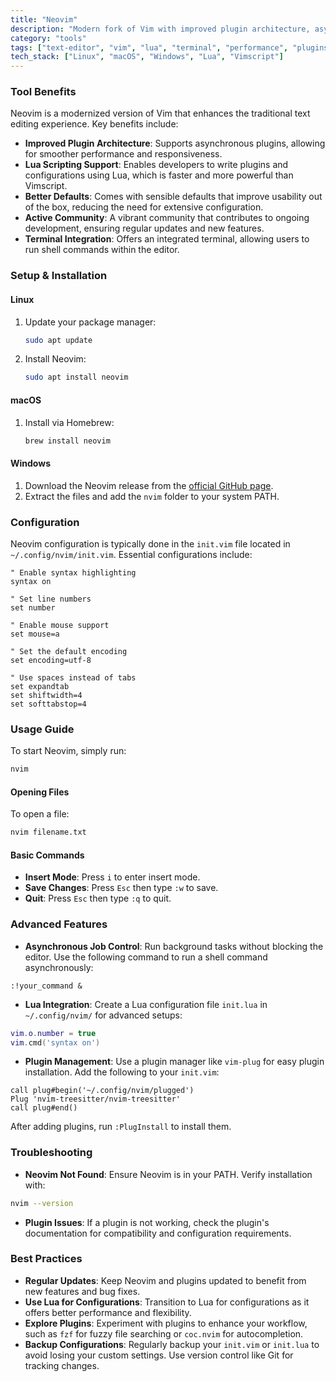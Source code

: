 ```yaml
---
title: "Neovim"
description: "Modern fork of Vim with improved plugin architecture, asynchronous job control, and Lua scripting support."
category: "tools"
tags: ["text-editor", "vim", "lua", "terminal", "performance", "plugins", "asynchronous"]
tech_stack: ["Linux", "macOS", "Windows", "Lua", "Vimscript"]
---
```


### Tool Benefits
Neovim is a modernized version of Vim that enhances the traditional text editing experience. Key benefits include:
- **Improved Plugin Architecture**: Supports asynchronous plugins, allowing for smoother performance and responsiveness.
- **Lua Scripting Support**: Enables developers to write plugins and configurations using Lua, which is faster and more powerful than Vimscript.
- **Better Defaults**: Comes with sensible defaults that improve usability out of the box, reducing the need for extensive configuration.
- **Active Community**: A vibrant community that contributes to ongoing development, ensuring regular updates and new features.
- **Terminal Integration**: Offers an integrated terminal, allowing users to run shell commands within the editor.

### Setup & Installation
#### Linux
1. Update your package manager:
   ```bash
   sudo apt update
   ```
2. Install Neovim:
   ```bash
   sudo apt install neovim
   ```

#### macOS
1. Install via Homebrew:
   ```bash
   brew install neovim
   ```

#### Windows
1. Download the Neovim release from the [official GitHub page](https://github.com/neovim/neovim/releases).
2. Extract the files and add the `nvim` folder to your system PATH.

### Configuration
Neovim configuration is typically done in the `init.vim` file located in `~/.config/nvim/init.vim`. Essential configurations include:
```vim
" Enable syntax highlighting
syntax on

" Set line numbers
set number

" Enable mouse support
set mouse=a

" Set the default encoding
set encoding=utf-8

" Use spaces instead of tabs
set expandtab
set shiftwidth=4
set softtabstop=4
```

### Usage Guide
To start Neovim, simply run:
```bash
nvim
```
#### Opening Files
To open a file:
```bash
nvim filename.txt
```
#### Basic Commands
- **Insert Mode**: Press `i` to enter insert mode.
- **Save Changes**: Press `Esc` then type `:w` to save.
- **Quit**: Press `Esc` then type `:q` to quit.

### Advanced Features
- **Asynchronous Job Control**: Run background tasks without blocking the editor. Use the following command to run a shell command asynchronously:
```vim
:!your_command &
```
- **Lua Integration**: Create a Lua configuration file `init.lua` in `~/.config/nvim/` for advanced setups:
```lua
vim.o.number = true
vim.cmd('syntax on')
```
- **Plugin Management**: Use a plugin manager like `vim-plug` for easy plugin installation. Add the following to your `init.vim`:
```vim
call plug#begin('~/.config/nvim/plugged')
Plug 'nvim-treesitter/nvim-treesitter'
call plug#end()
```
After adding plugins, run `:PlugInstall` to install them.

### Troubleshooting
- **Neovim Not Found**: Ensure Neovim is in your PATH. Verify installation with:
```bash
nvim --version
```
- **Plugin Issues**: If a plugin is not working, check the plugin's documentation for compatibility and configuration requirements.

### Best Practices
- **Regular Updates**: Keep Neovim and plugins updated to benefit from new features and bug fixes.
- **Use Lua for Configurations**: Transition to Lua for configurations as it offers better performance and flexibility.
- **Explore Plugins**: Experiment with plugins to enhance your workflow, such as `fzf` for fuzzy file searching or `coc.nvim` for autocompletion.
- **Backup Configurations**: Regularly backup your `init.vim` or `init.lua` to avoid losing your custom settings. Use version control like Git for tracking changes.